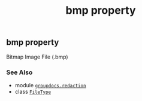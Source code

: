 ﻿---
title: bmp property
second_title: GroupDocs.Redaction for Python via .NET API References
description: 
type: docs
url: /python-net/groupdocs.redaction/filetype/bmp/
is_root: false
weight: 60
---

## bmp property


Bitmap Image File (.bmp)

### See Also
* module [`groupdocs.redaction`](../../)
* class [`FileType`](/redaction/python-net/groupdocs.redaction/filetype)
